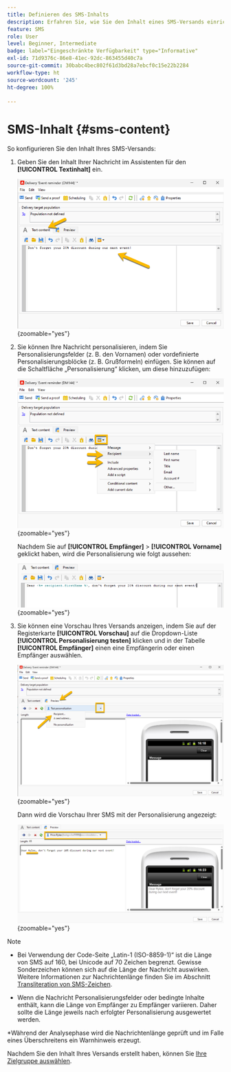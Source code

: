 ```yaml
---
title: Definieren des SMS-Inhalts
description: Erfahren Sie, wie Sie den Inhalt eines SMS-Versands einrichten.
feature: SMS
role: User
level: Beginner, Intermediate
badge: label="Eingeschränkte Verfügbarkeit" type="Informative"
exl-id: 71d9376c-86e8-41ec-92dc-863455d40c7a
source-git-commit: 30babc4bec802f61d3bd28a7ebcf0c15e22b2284
workflow-type: ht
source-wordcount: '245'
ht-degree: 100%

---
```


# SMS-Inhalt {#sms-content}

So konfigurieren Sie den Inhalt Ihres SMS-Versands:

1. Geben Sie den Inhalt Ihrer Nachricht im Assistenten für den **[!UICONTROL Textinhalt]** ein.

   ![](assets/sms_content.png){zoomable="yes"}

1. Sie können Ihre Nachricht personalisieren, indem Sie Personalisierungsfelder (z. B. den Vornamen) oder vordefinierte Personalisierungsblöcke (z. B. Grußformeln) einfügen. Sie können auf die Schaltfläche „Personalisierung“ klicken, um diese hinzuzufügen:

   ![](assets/sms_perso.png){zoomable="yes"}

   Nachdem Sie auf **[!UICONTROL Empfänger]** > **[!UICONTROL Vorname]** geklickt haben, wird die Personalisierung wie folgt aussehen:

   ![](assets/sms_perso_recipient.png){zoomable="yes"}

1. Sie können eine Vorschau Ihres Versands anzeigen, indem Sie auf der Registerkarte **[!UICONTROL Vorschau]** auf die Dropdown-Liste **[!UICONTROL Personalisierung testen]** klicken und in der Tabelle **[!UICONTROL Empfänger]** einen eine Empfängerin oder einen Empfänger auswählen.

   ![](assets/sms_preview.png){zoomable="yes"}

   Dann wird die Vorschau Ihrer SMS mit der Personalisierung angezeigt:

   ![](assets/sms_preview_phone.png){zoomable="yes"}

>[!NOTE]
>
>* Bei Verwendung der Code-Seite „Latin-1 (ISO-8859-1)“ ist die Länge von SMS auf 160, bei Unicode auf 70 Zeichen begrenzt. Gewisse Sonderzeichen können sich auf die Länge der Nachricht auswirken. Weitere Informationen zur Nachrichtenlänge finden Sie im Abschnitt [Transliteration von SMS-Zeichen](smpp-external-account.md#smpp-channel-settings).
>
>* Wenn die Nachricht Personalisierungsfelder oder bedingte Inhalte enthält, kann die Länge von Empfänger zu Empfänger variieren. Daher sollte die Länge jeweils nach erfolgter Personalisierung ausgewertet werden.
>
>*Während der Analysephase wird die Nachrichtenlänge geprüft und im Falle eines Überschreitens ein Warnhinweis erzeugt.

Nachdem Sie den Inhalt Ihres Versands erstellt haben, können Sie [Ihre Zielgruppe auswählen](sms-audience.md).
